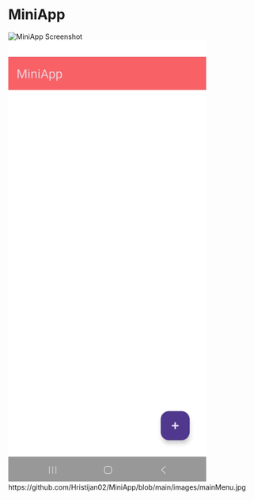 # MiniApp


<img src="[paste_the_copied_image_address_here]()https://github.com/Hristijan02/MiniApp/blob/main/images/mainMenu.jpg" alt="MiniApp Screenshot" width="400">

<img src="https://github.com/Hristijan02/MiniApp/blob/main/images/mainMenu.jpg" alt="MiniApp Screenshot" width="400">
https://github.com/Hristijan02/MiniApp/blob/main/images/mainMenu.jpg
